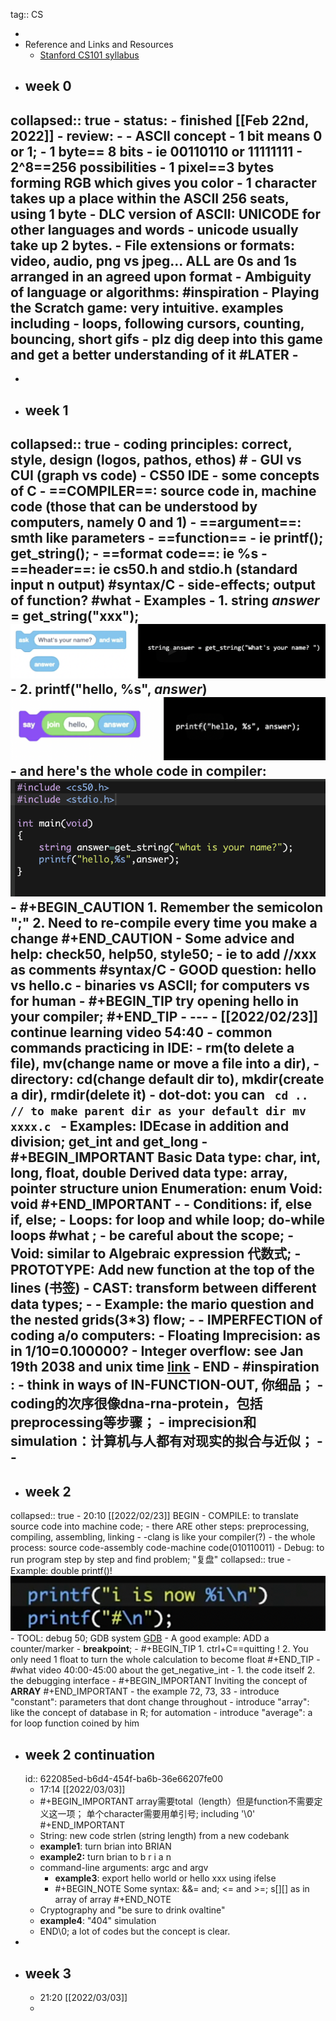 tag:: CS

-
- Reference and Links and Resources
	- [Stanford CS101 syllabus](https://web.stanford.edu/class/cs101/bits-bytes.html)
- ## week 0
collapsed:: true
	- status:
		- finished [[Feb 22nd, 2022]]
		- review:
	-
	- **ASCII** concept
		- 1 bit means 0 or 1;
		- 1 byte== 8 bits
			- ie 00110110 or 11111111
			- 2^8==256 possibilities
		- 1 pixel==3 bytes forming RGB which gives you color
		- 1 character takes up a place within the ASCII 256 seats, using 1 byte
			- DLC version of ASCII: **UNICODE** for other languages and words
			- unicode usually take up 2 bytes.
	- File extensions or formats: video, audio, png vs jpeg... ALL are 0s and 1s arranged in an agreed upon format
	- Ambiguity of language or algorithms: #inspiration
	- Playing the Scratch game: very intuitive. examples including
		- loops, following cursors, counting, bouncing, short gifs
		- plz dig deep into this game and get a better understanding of it #LATER
	-
-
-
- ## week 1
collapsed:: true
	- coding principles: correct, style, design (logos, pathos, ethos) #
	- GUI vs CUI (graph vs code)
	- CS50 IDE
	- some concepts of C
		- ==COMPILER==: source code in, machine code (those that can be understood by computers, namely 0 and 1)
		- ==argument==: smth like parameters
		- ==function==
			- ie printf(); get_string();
		- ==format code==: ie %s
		- ==header==: ie cs50.h and stdio.h (standard input n output) #syntax/C
		- side-effects; output of function? #what
	- Examples
		- 1. string _answer_ = get_string("xxx");
		  ![image.png](../assets/image_1645522895040_0.png)
		- 2. printf("hello, %s", _answer_)
		  ![image.png](../assets/image_1645523057169_0.png)
		- and here's the whole code in compiler: ![image.png](../assets/image_1645523578927_0.png)
		- #+BEGIN_CAUTION
		  1. Remember the semicolon ";"
		  2. Need to re-compile every time you make a change
		  #+END_CAUTION
	- Some advice and help: check50, help50, style50;
		- ie to add //xxx as comments #syntax/C
	- GOOD question: hello vs hello.c
		- binaries vs ASCII; for computers vs for human
		- #+BEGIN_TIP
		  try opening hello in your compiler;
		  #+END_TIP
	- ---
	- [[2022/02/23]] continue learning video 54:40
	- common commands practicing in IDE:
		- rm(to delete a file), mv(change name or move a file into a dir),
		- directory: cd(change default dir to), mkdir(create a dir), rmdir(delete it)
		- dot-dot:  you can 
		  ``` 
		  cd ..
		  // to make parent dir as your default dir
		  mv xxxx.c 
		  ```
	- Examples: IDEcase in addition and division; get_int and get_long
	- #+BEGIN_IMPORTANT
	  Basic Data type: char, int, long, float, double
	  Derived data type: array, pointer structure union
	  Enumeration: enum
	  **Void**: void
	  #+END_IMPORTANT
		-
		- **Conditions**: if, else if, else;
		- **Loops**: for loop and while loop; do-while loops #what ;
			- be careful about the **scope;**
		- Void: similar to Algebraic expression 代数式;
			- PROTOTYPE: Add new function at the top of the lines (书签)
		- CAST: transform between different data types;
		-
	- Example: the mario question and the nested grids(3*3) flow;
	-
	- IMPERFECTION of coding a/o computers:
		- Floating Imprecision: as in 1/10=0.100000?
		- Integer overflow: see Jan 19th 2038 and unix time [link](https://en.wikipedia.org/wiki/Year_2038_problem)
	- END
	- #inspiration :
		- think in ways of IN-FUNCTION-OUT, 你细品；
		- coding的次序很像dna-rna-protein，包括preprocessing等步骤；
		- imprecision和**simulation**：计算机与人都有对现实的拟合与近似；
		-
	-
-
- ## week 2
collapsed:: true
	- 20:10 [[2022/02/23]] BEGIN
	- COMPILE: to translate source code into machine code;
		- there ARE other steps: preprocessing, compiling, assembling, linking
		- -clang is like your compiler(?)
		- the whole process: source code-assembly code-machine code(010110011)
	- Debug: to run program step by step and find problem; "复盘"
collapsed:: true
		- Example: double printf()! ![image.png](../assets/image_1645623194221_0.png)
		- TOOL: debug 50; GDB system [GDB](https://cs.baylor.edu/~donahoo/tools/gdb/tutorial.html)
			- A good example: ADD a counter/marker
		- **breakpoint**;
	- #+BEGIN_TIP
	  1. ctrl+C==quitting !
	  2. You only need 1 float to turn the whole calculation to become float
	  #+END_TIP
	- #what video 40:00-45:00 about the get_negative_int
		- 1. the code itself
		  2. the debugging interface
	- #+BEGIN_IMPORTANT
	  Inviting the concept of **ARRAY**
	  #+END_IMPORTANT
		- the example 72, 73, 33
			- introduce "constant": parameters that dont change throughout
			- introduce "array": like the concept of database in R; for automation
			- introduce "average": a for loop function coined by him
- ## week 2 continuation
  id:: 622085ed-b6d4-454f-ba6b-36e66207fe00
	- 17:14 [[2022/03/03]]
	- #+BEGIN_IMPORTANT
	  array需要total（length）但是function不需要定义这一项；
	  单个character需要用单引号; including '\0'
	  #+END_IMPORTANT
	- String:  new code strlen (string length) from a new codebank
	- **example1**: turn brian into BRIAN
	- **example2:** turn brian to b r i a n
	- command-line arguments: argc and argv
		- **example3**: export hello world or hello xxx using ifelse
		- #+BEGIN_NOTE
		  Some syntax:
		  &&= and; <= and >=; s[][] as in array of array
		  #+END_NOTE
	- Cryptography and "be sure to drink ovaltine"
	- **example4**: "404" simulation
	- END\0; a lot of codes but the concept is clear.
-
- ## week 3
	- 21:20 [[2022/03/03]]
	-